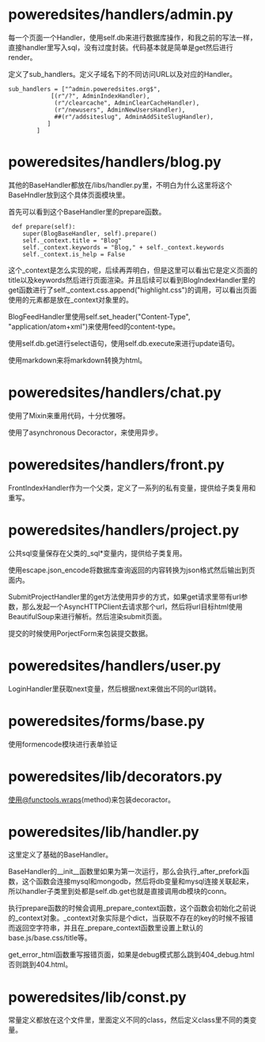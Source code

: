 # poweredsites/handlers/admin.py

每一个页面一个Handler，使用self.db来进行数据库操作，和我之前的写法一样，直接handler里写入sql，没有过度封装。代码基本就是简单是get然后进行render。

定义了sub_handlers。定义子域名下的不同访问URL以及对应的Handler。

    sub_handlers = ["^admin.poweredsites.org$",
                [(r"/?", AdminIndexHandler),
                 (r"/clearcache", AdminClearCacheHandler),
                 (r"/newusers", AdminNewUsersHandler),
                 ##(r"/addsiteslug", AdminAddSiteSlugHandler),
               ]
            ]



# poweredsites/handlers/blog.py

其他的BaseHandler都放在/libs/handler.py里，不明白为什么这里将这个BaseHndler放到这个具体页面模块里。

首先可以看到这个BaseHandler里的prepare函数。

     def prepare(self):
        super(BlogBaseHandler, self).prepare()
        self._context.title = "Blog"
        self._context.keywords = "Blog," + self._context.keywords
        self._context.is_help = False

这个_context是怎么实现的呢，后续再弄明白，但是这里可以看出它是定义页面的title以及keywords然后进行页面渲染。并且后续可以看到BlogIndexHandler里的get函数进行了self._context.css.append("highlight.css")的调用，可以看出页面使用的元素都是放在_context对象里的。

BlogFeedHandler里使用self.set_header("Content-Type", "application/atom+xml")来使用feed的content-type。

使用self.db.get进行select语句，使用self.db.execute来进行update语句。

使用markdown来将markdown转换为html。    



# poweredsites/handlers/chat.py

使用了Mixin来重用代码，十分优雅呀。

使用了asynchronous Decoractor，来使用异步。



# poweredsites/handlers/front.py

FrontIndexHandler作为一个父类，定义了一系列的私有变量，提供给子类复用和重写。



# poweredsites/handlers/project.py

公共sql变量保存在父类的_sql*变量内，提供给子类复用。

使用escape.json_encode将数据库查询返回的内容转换为json格式然后输出到页面内。

SubmitProjectHandler里的get方法使用异步的方式，如果get请求里带有url参数，那么发起一个AsyncHTTPClient去请求那个url，然后将url目标html使用BeautifulSoup来进行解析。然后渲染submit页面。

提交的时候使用PorjectForm来包装提交数据。



# poweredsites/handlers/user.py

LoginHandler里获取next变量，然后根据next来做出不同的url跳转。



# poweredsites/forms/base.py

使用formencode模块进行表单验证



# poweredsites/lib/decorators.py

使用@functools.wraps(method)来包装decoractor。



# poweredsites/lib/handler.py

这里定义了基础的BaseHandler。

BaseHandler的__init__函数里如果为第一次运行，那么会执行_after_prefork函数，这个函数会连接mysql和mongodb，然后将db变量和mysql连接关联起来，所以handler子类里到处都是self.db.get也就是直接调用db模块的conn。

执行prepare函数的时候会调用_prepare_context函数，这个函数会初始化之前说的_context对象。_context对象实际是个dict，当获取不存在的key的时候不报错而返回空字符串，并且在_prepare_context函数里设置上默认的base.js/base.css/title等。

get_error_html函数重写报错页面，如果是debug模式那么跳到404_debug.html否则跳到404.html。



# poweredsites/lib/const.py

常量定义都放在这个文件里，里面定义不同的class，然后定义class里不同的类变量。
